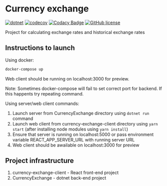 # Currency exchange

[![dotnet](https://github.com/GustasG/CurrencyExchange/actions/workflows/dotnet.yml/badge.svg)](https://github.com/GustasG/CurrencyExchange/actions/workflows/dotnet.yml)
[![codecov](https://codecov.io/gh/GustasG/CurrencyExchange/branch/master/graph/badge.svg?token=Lkh9nX6wLJ)](https://codecov.io/gh/GustasG/CurrencyExchange)
[![Codacy Badge](https://app.codacy.com/project/badge/Coverage/84f71dfd65be484b9b2ebcebe03fbabf)](https://www.codacy.com/gh/GustasG/CurrencyExchange/dashboard?utm_source=github.com&utm_medium=referral&utm_content=GustasG/CurrencyExchange&utm_campaign=Badge_Coverage)
[![GitHub license](https://img.shields.io/badge/license-MIT-blue.svg)](https://github.com/GustasG/CurrencyExchange/blob/master/LICENSE)

Project for calculating exchange rates and historical exchange rates

## Instructions to launch

Using docker:

```bash
docker-compose up
```

Web client should be running on localhost:3000 for preview.

Note: Sometimes docker-compose will fail to set correct port for backend. If this happents try repeating command.

Using server/web client commands:

1. Launch server from CurrencyExchange directory using ```dotnet run``` command
2. Launch web client from currency-exchange-client directory using ```yarn start``` (after installing node modules using ```yarn install```)
3. Ensure that server is running on localhost:5000 or pass environment variable REACT_APP_SERVER_URL with running server URL
4. Web client should be awailable on localhost:3000 for preview

## Project infrastructure

1. currency-exchange-client - React front-end project
2. CurrencyExchange - dotnet back-end project
